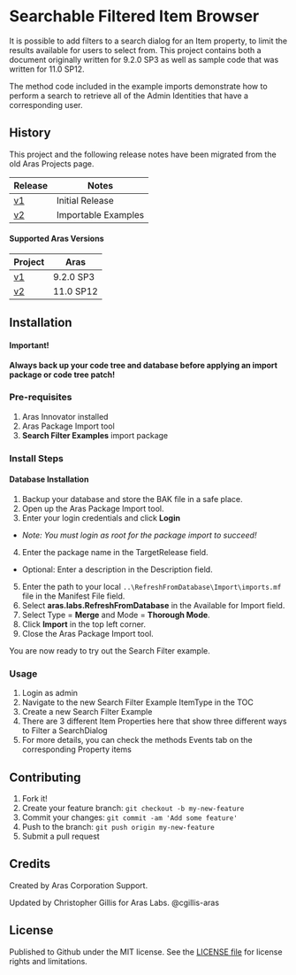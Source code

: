 # Searchable Filtered Item Browser

It is possible to add filters to a search dialog for an Item property, to limit the results available for users to select from. This project contains both a document originally written for 9.2.0 SP3 as well as sample code that was written for 11.0 SP12.

The method code included in the example imports demonstrate how to perform a search to retrieve all of the Admin Identities that have a corresponding user.

## History

This project and the following release notes have been migrated from the old Aras Projects page.

Release | Notes
--------|--------
[v1](https://github.com/ArasLabs/search-filtered-item-browser/releases/tag/v1) | Initial Release
[v2](https://github.com/ArasLabs/search-filtered-item-browser/releases/tag/v2) | Importable Examples

#### Supported Aras Versions

Project | Aras
--------|------
[v1](https://github.com/ArasLabs/search-filtered-item-browser/releases/tag/v1) | 9.2.0 SP3
[v2](https://github.com/ArasLabs/search-filtered-item-browser/releases/tag/v2) | 11.0 SP12

## Installation

#### Important!
**Always back up your code tree and database before applying an import package or code tree patch!**

### Pre-requisites

1. Aras Innovator installed
2. Aras Package Import tool
3. **Search Filter Examples** import package

### Install Steps

#### Database Installation
1. Backup your database and store the BAK file in a safe place.
2. Open up the Aras Package Import tool.
3. Enter your login credentials and click **Login**
  * _Note: You must login as root for the package import to succeed!_
4. Enter the package name in the TargetRelease field.
  * Optional: Enter a description in the Description field.
5. Enter the path to your local `..\RefreshFromDatabase\Import\imports.mf` file in the Manifest File field.
6. Select **aras.labs.RefreshFromDatabase** in the Available for Import field.
7. Select Type = **Merge** and Mode = **Thorough Mode**.
8. Click **Import** in the top left corner.
9. Close the Aras Package Import tool.

You are now ready to try out the Search Filter example.

### Usage
1. Login as admin
2. Navigate to the new Search Filter Example ItemType in the TOC
3. Create a new Search Filter Example
4. There are 3 different Item Properties here that show three different ways to Filter a SearchDialog
5. For more details, you can check the methods Events tab on the corresponding Property items

## Contributing

1. Fork it!
2. Create your feature branch: `git checkout -b my-new-feature`
3. Commit your changes: `git commit -am 'Add some feature'`
4. Push to the branch: `git push origin my-new-feature`
5. Submit a pull request

## Credits

Created by Aras Corporation Support.

Updated by Christopher Gillis for Aras Labs. @cgillis-aras

## License

Published to Github under the MIT license. See the [LICENSE file](./LICENSE.md) for license rights and limitations.
